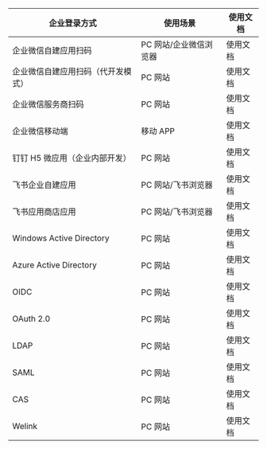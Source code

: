 | 企业登录方式                       | 使用场景               | 使用文档                                                                                                                  |
| ---------------------------------- | ---------------------- | ------------------------------------------------------------------------------------------------------------------------- |
| 企业微信自建应用扫码               | PC 网站/企业微信浏览器 | <router-link to="/guides/connections/enterprise/wecom-corp-qrconnect/" target="_blank">使用文档</router-link>             |
| 企业微信自建应用扫码（代开发模式） | PC 网站                | <router-link to="/guides/connections/enterprise/wecom-agency-qrconnect/" target="_blank">使用文档</router-link>           |
| 企业微信服务商扫码                 | PC 网站                | <router-link to="/guides/connections/enterprise/wecom-service-provider-qrconnect/" target="_blank">使用文档</router-link> |
| 企业微信移动端                     | 移动 APP               | <router-link to="/guides/connections/enterprise/wecom-mobile/" target="_blank">使用文档</router-link>                     |
| 钉钉 H5 微应用（企业内部开发）     | PC 网站                | <router-link to="/guides/connections/enterprise/dingtalk/" target="_blank">使用文档</router-link>                         |
| 飞书企业自建应用                   | PC 网站/飞书浏览器     | <router-link to="/guides/connections/enterprise/lark-internal/" target="_blank">使用文档</router-link>                    |
| 飞书应用商店应用                   | PC 网站/飞书浏览器     | <router-link to="/guides/connections/enterprise/lark-public/" target="_blank">使用文档</router-link>                      |
| Windows Active Directory           | PC 网站                | <router-link to="/guides/connections/enterprise/windows-ad/" target="_blank">使用文档</router-link>                       |
| Azure Active Directory             | PC 网站                | <router-link to="/guides/connections/enterprise/azure-ad/" target="_blank">使用文档</router-link>                         |
| OIDC                               | PC 网站                | <router-link to="/guides/connections/enterprise/oidc/" target="_blank">使用文档</router-link>                             |
| OAuth 2.0                          | PC 网站                | <router-link to="/guides/connections/enterprise/oauth2/" target="_blank">使用文档</router-link>                           |
| LDAP                               | PC 网站                | <router-link to="/guides/connections/enterprise/ldap/" target="_blank">使用文档</router-link>                             |
| SAML                               | PC 网站                | <router-link to="/guides/connections/enterprise/saml/" target="_blank">使用文档</router-link>                             |
| CAS                                | PC 网站                | <router-link to="/guides/connections/enterprise/cas/" target="_blank">使用文档</router-link>                              |
| Welink                             | PC 网站                | <router-link to="/guides/connections/enterprise/welink/" target="_blank">使用文档</router-link>                           |
